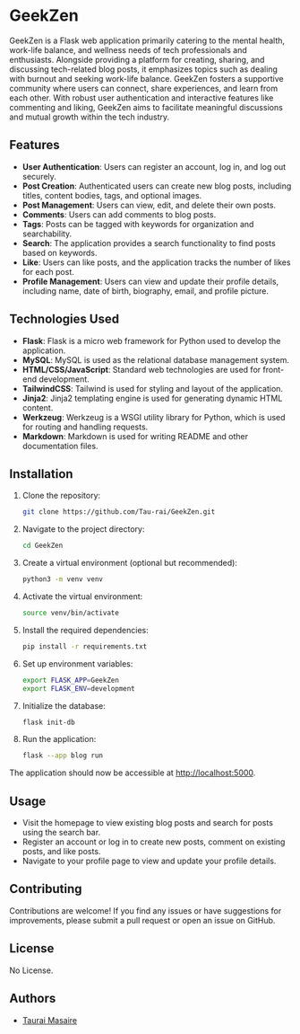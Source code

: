 # GeekZen

GeekZen is a Flask web application primarily catering to the mental health, work-life balance, and wellness needs of tech professionals and enthusiasts. Alongside providing a platform for creating, sharing, and discussing tech-related blog posts, it emphasizes topics such as dealing with burnout and seeking work-life balance. GeekZen fosters a supportive community where users can connect, share experiences, and learn from each other. With robust user authentication and interactive features like commenting and liking, GeekZen aims to facilitate meaningful discussions and mutual growth within the tech industry.

## Features

- **User Authentication**: Users can register an account, log in, and log out securely.
- **Post Creation**: Authenticated users can create new blog posts, including titles, content bodies, tags, and optional images.
- **Post Management**: Users can view, edit, and delete their own posts.
- **Comments**: Users can add comments to blog posts.
- **Tags**: Posts can be tagged with keywords for organization and searchability.
- **Search**: The application provides a search functionality to find posts based on keywords.
- **Like**: Users can like posts, and the application tracks the number of likes for each post.
- **Profile Management**: Users can view and update their profile details, including name, date of birth, biography, email, and profile picture.

## Technologies Used

- **Flask**: Flask is a micro web framework for Python used to develop the application.
- **MySQL**: MySQL is used as the relational database management system.
- **HTML/CSS/JavaScript**: Standard web technologies are used for front-end development.
- **TailwindCSS**: Tailwind is used for styling and layout of the application.
- **Jinja2**: Jinja2 templating engine is used for generating dynamic HTML content.
- **Werkzeug**: Werkzeug is a WSGI utility library for Python, which is used for routing and handling requests.
- **Markdown**: Markdown is used for writing README and other documentation files.

## Installation

1. Clone the repository:

    ```bash
    git clone https://github.com/Tau-rai/GeekZen.git
    ```

2. Navigate to the project directory:

    ```bash
    cd GeekZen
    ```

3. Create a virtual environment (optional but recommended):

    ```bash
    python3 -m venv venv
    ```

4. Activate the virtual environment:

    ```bash
    source venv/bin/activate
    ```

5. Install the required dependencies:

    ```bash
    pip install -r requirements.txt
    ```

6. Set up environment variables:

    ```bash
    export FLASK_APP=GeekZen
    export FLASK_ENV=development
    ```

7. Initialize the database:

    ```bash
    flask init-db
    ```

8. Run the application:

    ```bash
    flask --app blog run
    ```

The application should now be accessible at [http://localhost:5000](http://localhost:5000).

## Usage

- Visit the homepage to view existing blog posts and search for posts using the search bar.
- Register an account or log in to create new posts, comment on existing posts, and like posts.
- Navigate to your profile page to view and update your profile details.

## Contributing

Contributions are welcome! If you find any issues or have suggestions for improvements, please submit a pull request or open an issue on GitHub.

## License

No License.

## Authors

- [Taurai Masaire](https://github.com/Tau-rai)
